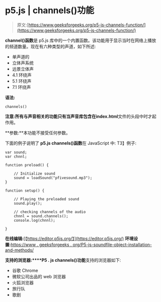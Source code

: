 # p5.js | channels()功能

> 原文:[https://www.geeksforgeeks.org/p5-js-channels-function/](https://www.geeksforgeeks.org/p5-js-channels-function/)

**channel()函数**是 p5.js 库中的一个内置函数。该功能用于显示当时在网络上播放的频道数量。现在有六种类型的声道，如下所述:

*   单声道的
*   立体声系统
*   远景立体声
*   4.1 环绕声
*   5.1 环绕声
*   7.1 环绕声

**语法:**

```
channels()
```

**注意:**所有与声音相关的功能只有当声音库包含在**index.html**文件的头段中时才起作用。

**参数:**本功能不接受任何参数。

下面的例子说明了 **p5.js channels()函数**在 JavaScript 中:
T3】例子:

```
var sound; 
var chnnl;

function preload() { 

    // Initialize sound 
    sound = loadSound("pfivesound.mp3"); 
} 

function setup() { 

    // Playing the preloaded sound 
    sound.play();

    // checking channels of the audio
    chnnl = sound.channels();
    console.log(chnnl);

} 
```

**在线编辑:**[【https://editor.p5js.org/】](https://editor.p5js.org/)
**环境设置:**[https://www . geeksforgeeks . org/P5-js-soundfile-object-installation-and-methods/](https://www.geeksforgeeks.org/p5-js-soundfile-object-installation-and-methods/)

**支持的浏览器:****P5 . js channels()功能**支持的浏览器如下:

*   谷歌 Chrome
*   微软公司出品的 web 浏览器
*   火狐浏览器
*   旅行队
*   歌剧